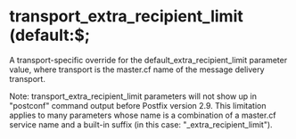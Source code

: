 # transport_extra_recipient_limit (default:$; 

 A transport-specific override for the default_extra_recipient_limit
parameter value, where transport is the master.cf name of
the message delivery transport. 

 Note: transport_extra_recipient_limit parameters will
not show up in "postconf" command output before Postfix version
2.9.  This limitation applies to many parameters whose name is a
combination of a master.cf service name and a built-in suffix (in
this case: "_extra_recipient_limit").  


